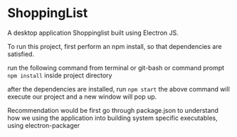 # ShoppingList
A desktop application Shoppinglist built using Electron JS.

To run this project, first perform an npm install, so that dependencies are satisfied.

run the following command from terminal or git-bash or command prompt
`npm install` inside project directory

after the dependencies are installed, run
`npm start`
the above command will execute our project and a new window will pop up.

Recommendation would be first go through package.json to understand how we
using the application into building system specific executables, using electron-packager

